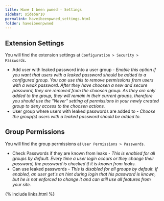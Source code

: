 ```yaml
---
title: Have I been pwned - Settings
sidebar: sidebar10
permalink: haveibeenpwned_settings.html
folder: haveibeenpwned
---
```


## Extension Settings
You will find the extension settings at `Configuration > Security > Passwords`.
* Add user with leaked password into a user group - *Enable this option if you want that users with a leaked password should be added to a configured group. You can use this to remove permissions from users with a weak password. After they have choosen a new and secure password, they are removed from the choosen group. As they are only added to the group, they will remain in their current groups, therefore you should use the "Never" setting of permissions in your newly created group to deny access to the choosen actions.* 
* User group where users with leaked passwords are added to - *Choose the group(s) users with a leaked password should be added to.*

## Group Permissions
You will find the group permissions at `User Permissions > Passwords`.
* Check Passwords if they are known from leaks - *This is enabled for all groups by default. Every time a user login occurs or they change their password, the password is checked if it is known from leaks.*
* Can use leaked passwords - *This is disabled for all groups by default. If enabled, an user get's an hint during login that his password is known, but he is not enforced to change it and can still use all features from your site.*


{% include links.html %}
